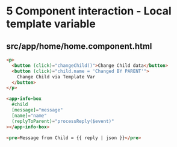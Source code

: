 # 5 Component interaction - Local template variable

## src/app/home/home.component.html

```html
<p>
  <button (click)="changeChild()">Change Child data</button>
  <button (click)="child.name = 'Changed BY PARENT'">
    Change Child via Template Var
  </button>
</p>

<app-info-box
  #child
  [message]="message"
  [name]="name"
  (replyToParent)="processReply($event)"
></app-info-box>

<pre>Message from Child = {{ reply | json }}</pre>
```
